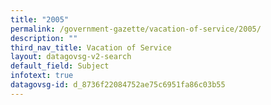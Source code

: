 ```yaml
---
title: "2005"
permalink: /government-gazette/vacation-of-service/2005/
description: ""
third_nav_title: Vacation of Service
layout: datagovsg-v2-search
default_field: Subject
infotext: true
datagovsg-id: d_8736f22084752ae75c6951fa86c03b55
---
```

